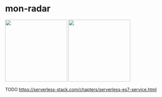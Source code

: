 # mon-radar

<img src="https://user-images.githubusercontent.com/3425322/31632710-de9ae23e-b2b5-11e7-81c5-a25ffc4c75f5.png" width="200">
<img src="https://user-images.githubusercontent.com/3425322/31632735-f6c24bfe-b2b5-11e7-88e1-e16b0bea9ad7.jpg" width="200">

TODO
https://serverless-stack.com/chapters/serverless-es7-service.html